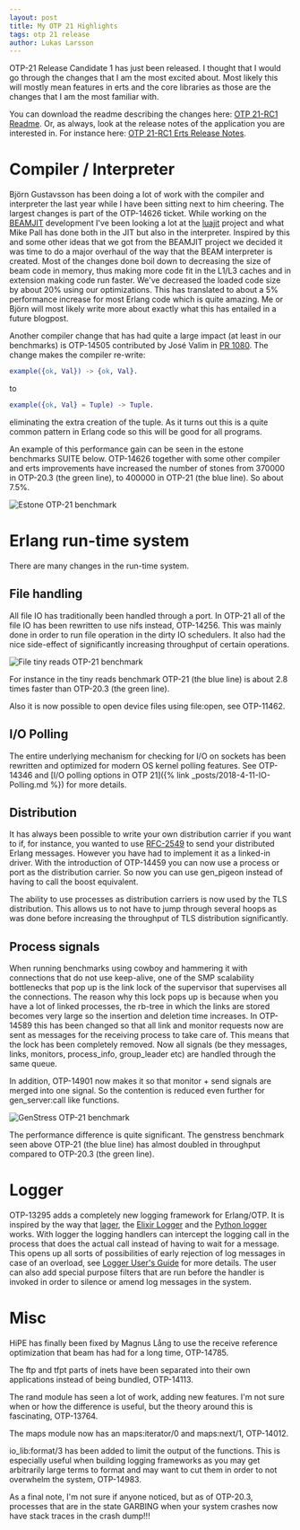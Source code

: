 ```yaml
---
layout: post
title: My OTP 21 Highlights
tags: otp 21 release
author: Lukas Larsson
---
```


OTP-21 Release Candidate 1 has just been released. I thought that I would go
through the changes that I am the most excited about. Most likely this will
mostly mean features in erts and the core libraries as those are the
changes that I am the most familiar with.

You can download the readme describing the changes here: [OTP 21-RC1 Readme](http://erlang.org/download/otp_src_21.0-rc1.readme).
Or, as always, look at the release notes of the application you are interested in.
For instance here: [OTP 21-RC1 Erts Release Notes](/doc/apps/erts/notes.html).

# Compiler / Interpreter #

Björn Gustavsson has been doing a lot of work with the compiler and interpreter
the last year while I have been sitting next to him cheering. The largest changes
is part of the OTP-14626 ticket. While working on the
[BEAMJIT](https://www.youtube.com/watch?v=PtgD5WRzcy4) development
I've been looking a lot at the [luajit](http://luajit.org/) project and what
Mike Pall has done both in the JIT but also in the interpreter. Inspired by
this and some other ideas that we got from the BEAMJIT project we decided it was time
to do a major overhaul of the way that the BEAM interpreter is created. Most of the
changes done boil down to decreasing the size of beam code in memory, thus making more
code fit in the L1/L3 caches and in extension making code run faster. We've
decreased the loaded code size by about 20% using our optimizations. This has
translated to about a 5% performance increase for most Erlang code
which is quite amazing. Me or Björn will most likely write more about exactly
what this has entailed in a future blogpost.

Another compiler change that has had quite a large impact (at least in our benchmarks)
is OTP-14505 contributed by José Valim in [PR 1080](http://github.com/erlang/otp/pull/1080).
The change makes the compiler re-write:

```erlang
example({ok, Val}) -> {ok, Val}.
```

to

```erlang
example({ok, Val} = Tuple) -> Tuple.
```

eliminating the extra creation of the tuple. As it turns out this is a quite
common pattern in Erlang code so this will be good for all programs.

An example of this performance gain can be seen in the estone benchmarks SUITE
below. OTP-14626 together with some other compiler and erts improvements have
increased the number of stones from 370000 in OTP-20.3 (the green line), to
400000 in OTP-21 (the blue line). So about 7.5%.

![Estone OTP-21 benchmark](../images/estone_otp21_benchmark.png)

# Erlang run-time system #

There are many changes in the run-time system.

## File handling ##

All file IO has traditionally been handled through a port. In OTP-21 all of the
file IO has been rewritten to use nifs instead, OTP-14256. This was mainly done
in order to run file operation in the dirty IO schedulers. It also had the nice
side-effect of significantly increasing throughput of certain operations.

![File tiny reads OTP-21 benchmark](../images/file_tiny_reads_otp21_benchmark.png)

For instance in the tiny reads benchmark OTP-21 (the blue line) is about 2.8 times
faster than OTP-20.3 (the green line).

Also it is now possible to open device files using file:open, see OTP-11462.

## I/O Polling ##

The entire underlying mechanism for checking for I/O on sockets has been rewritten
and optimized for modern OS kernel polling features. See OTP-14346 and
[I/O polling options in OTP 21]({% link _posts/2018-4-11-IO-Polling.md %}) for more details.

## Distribution ##

It has always been possible to write your own distribution carrier if you want
to if, for instance, you wanted to use [RFC-2549](https://tools.ietf.org/html/rfc2549)
to send your distributed Erlang messages. However you have had to implement it as
a linked-in driver. With the introduction of OTP-14459 you can now use a process
or port as the distribution carrier. So now you can use gen_pigeon instead of having
to call the boost equivalent.

The ability to use processes as distribution carriers is now used by the TLS
distribution. This allows us to not have to jump through several hoops as was done
before increasing the throughput of TLS distribution significantly.

## Process signals ##

When running benchmarks using cowboy and hammering it with connections that
do not use keep-alive, one of the SMP scalability bottlenecks that pop up
is the link lock of the supervisor that supervises all the connections.
The reason why this lock pops up is because when you have a lot of linked
processes, the rb-tree in which the links are stored becomes very large so
the insertion and deletion time increases. In OTP-14589 this has been
changed so that all link and monitor requests now are sent as messages
for the receiving process to take care of. This means that the lock has been
completely removed. Now all signals (be they messages, links, monitors,
process\_info, group\_leader etc) are handled through the same queue.

In addition, OTP-14901 now makes it so that monitor + send signals
are merged into one signal. So the contention is reduced even further
for gen_server:call like functions.

![GenStress OTP-21 benchmark](../images/genstress_otp21_benchmark.png)

The performance difference is quite significant. The genstress benchmark
seen above OTP-21 (the blue line) has almost doubled in throughput
compared to OTP-20.3 (the green line).

# Logger

OTP-13295 adds a completely new logging framework for Erlang/OTP. It is
inspired by the way that [lager](https://github.com/erlang-lager/lager),
the [Elixir Logger](https://hexdocs.pm/logger/Logger.html) and the [Python
logger](https://docs.python.org/3/howto/logging.html) works.
With logger the logging handlers can intercept the logging
call in the process that does the actual call instead of having to
wait for a message. This opens up all sorts of possibilities of early
rejection of log messages in case of an overload, see [Logger User's Guide](http://erlang.org/documentation/doc-10.0-rc1/lib/kernel-6.0/doc/html/logger_chapter.html#protecting-the-handler-from-overload)
for more details. The user can also add special purpose filters that are run
before the handler is invoked in order to silence or amend log messages in the system.

# Misc

HiPE has finally been fixed by Magnus Lång to use the receive reference optimization
that beam has had for a long time, OTP-14785.

The ftp and tfpt parts of inets have been separated into their own applications
instead of being bundled, OTP-14113.

The rand module has seen a lot of work, adding new features. I'm not sure when or
how the difference is useful, but the theory around this is fascinating, OTP-13764.

The maps module now has an maps:iterator/0 and maps:next/1, OTP-14012.

io_lib:format/3 has been added to limit the output of the functions. This is especially
useful when building logging frameworks as you may get arbitrarily large terms to
format and may want to cut them in order to not overwhelm the system, OTP-14983.

As a final note, I'm not sure if anyone noticed, but as of OTP-20.3, processes that
are in the state GARBING when your system crashes now have stack traces in the
crash dump!!!
